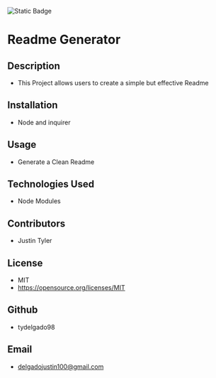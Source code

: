  ![Static Badge](https://img.shields.io/badge/:license-MIT-green)
  # Readme Generator


  


  ## Description
  - This Project allows users to create a simple but effective Readme




  ## Installation
  - Node and inquirer



  ## Usage
  - Generate a Clean Readme



  ## Technologies Used
  - Node Modules



  ## Contributors
  - Justin Tyler



  ## License
  - MIT
  - https://opensource.org/licenses/MIT
  
   


  ## Github
  - tydelgado98



  ## Email
  - delgadojustin100@gmail.com
